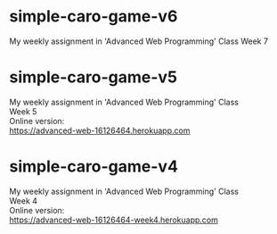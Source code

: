# simple-caro-game-v6
My weekly assignment in 'Advanced Web Programming' Class
Week 7

# simple-caro-game-v5
My weekly assignment in 'Advanced Web Programming' Class  
Week 5  
Online version:  
https://advanced-web-16126464.herokuapp.com
# simple-caro-game-v4
My weekly assignment in 'Advanced Web Programming' Class  
Week 4  
Online version:  
https://advanced-web-16126464-week4.herokuapp.com
